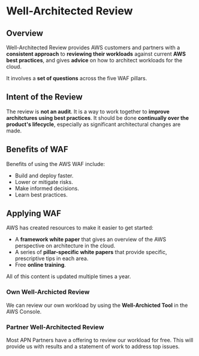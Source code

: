 # Well-Architected Review
## Overview
Well-Architected Review provides AWS customers and partners with a **consistent approach** to **reviewing their workloads** against current **AWS best practices**, and gives **advice** on how to architect workloads for the cloud.

It involves a **set of questions** across the five WAF pillars.

## Intent of the Review
The review is **not an audit**. It is a way to work together to **improve architctures using best practices**. It should be done **continually over the product's lifecycle**, especially as significant architectural changes are made.

## Benefits of WAF
Benefits of using the AWS WAF include:
- Build and deploy faster.
- Lower or mitigate risks.
- Make informed decisions.
- Learn best practices.

## Applying WAF
AWS has created resources to make it easier to get started:
- A **framework white paper** that gives an overview of the AWS perspective on architecture in the cloud.
- A series of **pillar-specific white papers** that provide specific, prescriptive tips in each area.
- Free **online training**.

All of this content is updated multiple times a year.

### Own Well-Archicted Review
We can review our own workload by using the **Well-Archicted Tool** in the AWS Console.

### Partner Well-Architected Review
Most APN Partners have a offering to review our workload for free. This will provide us with results and a statement of work to address top issues. 
